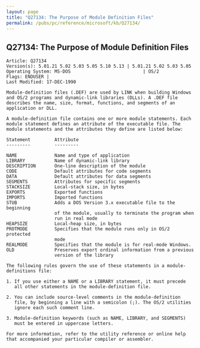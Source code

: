 ```yaml
---
layout: page
title: "Q27134: The Purpose of Module Definition Files"
permalink: /pubs/pc/reference/microsoft/kb/Q27134/
---
```


## Q27134: The Purpose of Module Definition Files

	Article: Q27134
	Version(s): 5.01.21 5.02 5.03 5.05 5.10 5.13 | 5.01.21 5.02 5.03 5.05
	Operating System: MS-DOS                           | OS/2
	Flags: ENDUSER |
	Last Modified: 17-DEC-1990
	
	Module-definition files (.DEF) are used by LINK when building Windows
	and OS/2 programs and dynamic-link libraries (DLLs). A .DEF file
	describes the name, size, format, functions, and segments of an
	application or DLL.
	
	A module-definition file contains one or more module statements. Each
	module statement defines an attribute of the executable file. The
	module statements and the attributes they define are listed below:
	
	Statement         Attribute
	---------         ---------
	
	NAME              Name and type of application
	LIBRARY           Name of dynamic-link library
	DESCRIPTION       One-line description of the module
	CODE              Default attributes for code segments
	DATA              Default attributes for data segments
	SEGMENTS          Attributes for specific segments
	STACKSIZE         Local-stack size, in bytes
	EXPORTS           Exported functions
	IMPORTS           Imported functions
	STUB              Adds a DOS Version 3.x executable file to the beginning
	                  of the module, usually to terminate the program when
	                  run in real mode
	HEAPSIZE          Local-heap size, in bytes
	PROTMODE          Specifies that the module runs only in OS/2 protected
	                  mode
	REALMODE          Specifies that the module is for real-mode Windows.
	OLD               Preserves export ordinal information from a previous
	                  version of the library
	
	The following rules govern the use of these statements in a module-
	definitions file:
	
	1. If you use either a NAME or a LIBRARY statement, it must precede
	   all other statements in the module-definition file.
	
	2. You can include source-level comments in the module-definition
	   file, by beginning a line with a semicolon (;). The OS/2 utilities
	   ignore each such comment line.
	
	3. Module-definition keywords (such as NAME, LIBRARY, and SEGMENTS)
	   must be entered in uppercase letters.
	
	For more information, refer to the utility reference or online help
	that accompanied your particular compiler or assembler.

